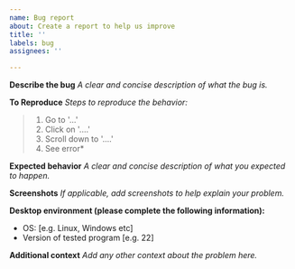 ```yaml
---
name: Bug report
about: Create a report to help us improve
title: ''
labels: bug
assignees: ''

---
```


**Describe the bug**
*A clear and concise description of what the bug is.*

**To Reproduce**
*Steps to reproduce the behavior:*
>1. Go to '...'
>2. Click on '....'
>3. Scroll down to '....'
>4. See error*

**Expected behavior**
*A clear and concise description of what you expected to happen.*

**Screenshots**
*If applicable, add screenshots to help explain your problem.*

**Desktop environment (please complete the following information):**
 - OS: [e.g. Linux, Windows etc]
 - Version of tested program [e.g. 22]

**Additional context**
*Add any other context about the problem here.*
